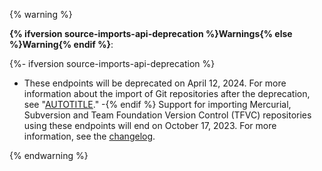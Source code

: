 {% warning %}

**{% ifversion source-imports-api-deprecation %}Warnings{% else %}Warning{% endif %}**:

{%- ifversion source-imports-api-deprecation %}
- These endpoints will be deprecated on April 12, 2024. For more information about the import of Git repositories after the deprecation, see "[AUTOTITLE](/migrations/overview/programmatically-importing-repositories)."
-{% endif %} Support for importing Mercurial, Subversion and Team Foundation Version Control (TFVC) repositories using these endpoints will end on October 17, 2023. For more information, see the [changelog](https://github.blog/changelog/2023-04-17-deprecation-importing-non-git-repositories-with-github-importer/).

{% endwarning %}
